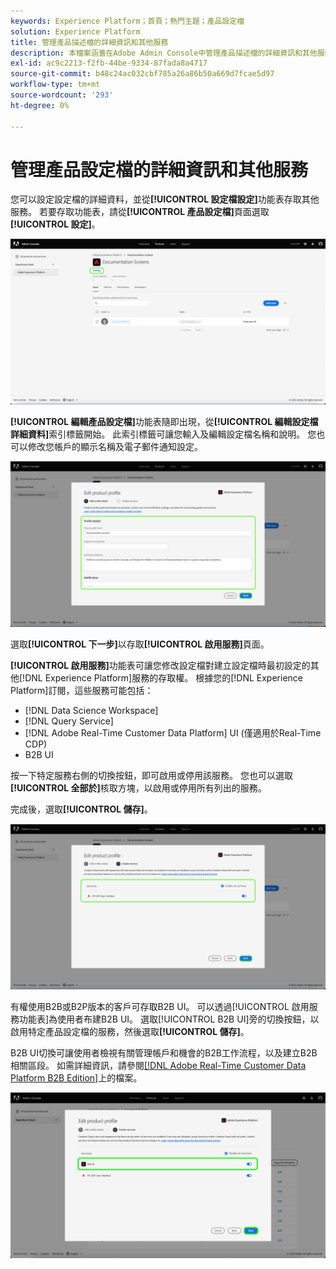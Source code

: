```yaml
---
keywords: Experience Platform；首頁；熱門主題；產品設定檔
solution: Experience Platform
title: 管理產品描述檔的詳細資訊和其他服務
description: 本檔案涵蓋在Adobe Admin Console中管理產品描述檔的詳細資訊和其他服務所需的必要步驟。 您可以從「設定檔設定」功能表設定設定設定檔的詳細資訊，以及存取其他服務。
exl-id: ac9c2213-f2fb-44be-9334-87fada8a4717
source-git-commit: b48c24ac032cbf785a26a86b50a669d7fcae5d97
workflow-type: tm+mt
source-wordcount: '293'
ht-degree: 0%

---
```


# 管理產品設定檔的詳細資訊和其他服務

您可以設定設定檔的詳細資料，並從&#x200B;**[!UICONTROL 設定檔設定]**&#x200B;功能表存取其他服務。 若要存取功能表，請從&#x200B;**[!UICONTROL 產品設定檔]**&#x200B;頁面選取&#x200B;**[!UICONTROL 設定]**。

![設定](../images/settings.png)

**[!UICONTROL 編輯產品設定檔]**&#x200B;功能表隨即出現，從&#x200B;**[!UICONTROL 編輯設定檔詳細資料]**&#x200B;索引標籤開始。 此索引標籤可讓您輸入及編輯設定檔名稱和說明。 您也可以修改您帳戶的顯示名稱及電子郵件通知設定。

![edit-product-profile](../images/edit-product-profile.png)

選取&#x200B;**[!UICONTROL 下一步]**&#x200B;以存取&#x200B;**[!UICONTROL 啟用服務]**&#x200B;頁面。

**[!UICONTROL 啟用服務]**&#x200B;功能表可讓您修改設定檔對建立設定檔時最初設定的其他[!DNL Experience Platform]服務的存取權。 根據您的[!DNL Experience Platform]訂閱，這些服務可能包括：

- [!DNL Data Science Workspace]
- [!DNL Query Service]
- [!DNL Adobe Real-Time Customer Data Platform] UI (僅適用於Real-Time CDP)
- B2B UI

按一下特定服務右側的切換按鈕，即可啟用或停用該服務。 您也可以選取&#x200B;**[!UICONTROL 全部於]**&#x200B;核取方塊，以啟用或停用所有列出的服務。

完成後，選取&#x200B;**[!UICONTROL 儲存]**。

![啟用服務](../images/enable-services.png)

有權使用B2B或B2P版本的客戶可存取B2B UI。 可以透過[!UICONTROL 啟用服務功能表]為使用者布建B2B UI。 選取[!UICONTROL B2B UI]旁的切換按鈕，以啟用特定產品設定檔的服務，然後選取&#x200B;**[!UICONTROL 儲存]**。

B2B UI切換可讓使用者檢視有關管理帳戶和機會的B2B工作流程，以及建立B2B相關區段。 如需詳細資訊，請參閱[[!DNL Adobe Real-Time Customer Data Platform B2B Edition]](../../rtcdp/b2b-overview.md)上的檔案。

![啟用 — b2b](../images/enable-b2b.png)